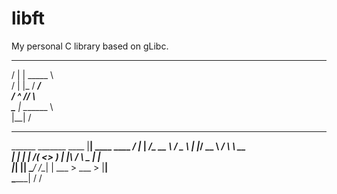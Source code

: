 # libft
My personal C library based on gLibc.

   ______ ________
  /  |  | \_____  \                                       
 /   |  |_ /  ____/                                       
/    ^   //       \                                       
\____   | \_______ \                                      
     |__|         \/                                      
__________                      __                   __   
\______   \_______   ____      |__|  ____    ____  _/  |_ 
 |     ___/\_  __ \ /  _ \     |  |_/ __ \ _/ ___\ \   __\
 |    |     |  | \/(  <_> )    |  |\  ___/ \  \___  |  |  
 |____|     |__|    \____/ /\__|  | \___  > \___  > |__|  
                           \______|     \/      \/        
